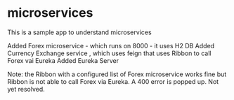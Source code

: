 # microservices
This is a sample app to understand microservices

Added Forex microservice - which runs on 8000 - it uses H2 DB 
Added Currency Exchange service , which uses feign that uses Ribbon to call Forex vai Eureka
Added Eureka Server 

Note: the Ribbon with a configured list of Forex microservice works fine but Ribbon is not able to call Forex via Eureka.
      A 400 error is popped up. Not yet resolved.
